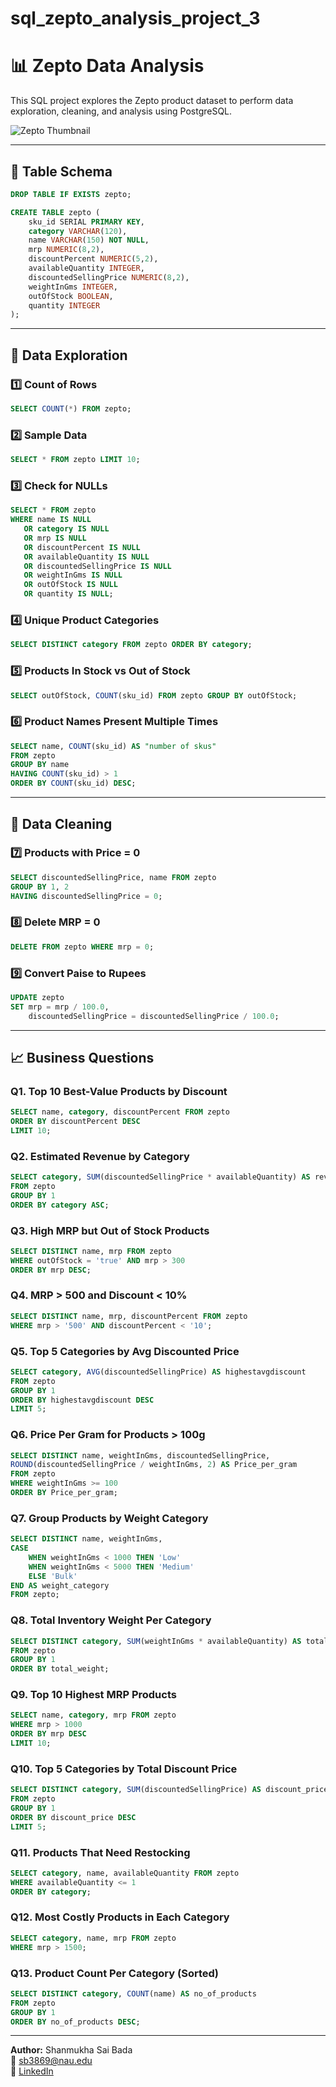# sql_zepto_analysis_project_3
# 📊 Zepto Data Analysis

This SQL project explores the Zepto product dataset to perform data exploration, cleaning, and analysis using PostgreSQL.

![Zepto Thumbnail](Zepto_Thumbnail.png)

---

## 📁 Table Schema

```sql
DROP TABLE IF EXISTS zepto;

CREATE TABLE zepto (
    sku_id SERIAL PRIMARY KEY,
    category VARCHAR(120),
    name VARCHAR(150) NOT NULL,
    mrp NUMERIC(8,2),
    discountPercent NUMERIC(5,2),
    availableQuantity INTEGER,
    discountedSellingPrice NUMERIC(8,2),
    weightInGms INTEGER,
    outOfStock BOOLEAN,
    quantity INTEGER
);
```

---

## 📌 Data Exploration

### 1️⃣ Count of Rows
```sql
SELECT COUNT(*) FROM zepto;
```

### 2️⃣ Sample Data
```sql
SELECT * FROM zepto LIMIT 10;
```

### 3️⃣ Check for NULLs
```sql
SELECT * FROM zepto 
WHERE name IS NULL 
   OR category IS NULL 
   OR mrp IS NULL 
   OR discountPercent IS NULL 
   OR availableQuantity IS NULL 
   OR discountedSellingPrice IS NULL 
   OR weightInGms IS NULL 
   OR outOfStock IS NULL 
   OR quantity IS NULL;
```

### 4️⃣ Unique Product Categories
```sql
SELECT DISTINCT category FROM zepto ORDER BY category;
```

### 5️⃣ Products In Stock vs Out of Stock
```sql
SELECT outOfStock, COUNT(sku_id) FROM zepto GROUP BY outOfStock;
```

### 6️⃣ Product Names Present Multiple Times
```sql
SELECT name, COUNT(sku_id) AS "number of skus"
FROM zepto
GROUP BY name
HAVING COUNT(sku_id) > 1
ORDER BY COUNT(sku_id) DESC;
```

---

## 🧹 Data Cleaning

### 7️⃣ Products with Price = 0
```sql
SELECT discountedSellingPrice, name FROM zepto
GROUP BY 1, 2
HAVING discountedSellingPrice = 0;
```

### 8️⃣ Delete MRP = 0
```sql
DELETE FROM zepto WHERE mrp = 0;
```

### 9️⃣ Convert Paise to Rupees
```sql
UPDATE zepto
SET mrp = mrp / 100.0,
    discountedSellingPrice = discountedSellingPrice / 100.0;
```

---

## 📈 Business Questions

### Q1. Top 10 Best-Value Products by Discount
```sql
SELECT name, category, discountPercent FROM zepto
ORDER BY discountPercent DESC
LIMIT 10;
```

### Q2. Estimated Revenue by Category
```sql
SELECT category, SUM(discountedSellingPrice * availableQuantity) AS revenue
FROM zepto
GROUP BY 1
ORDER BY category ASC;
```

### Q3. High MRP but Out of Stock Products
```sql
SELECT DISTINCT name, mrp FROM zepto
WHERE outOfStock = 'true' AND mrp > 300
ORDER BY mrp DESC;
```

### Q4. MRP > 500 and Discount < 10%
```sql
SELECT DISTINCT name, mrp, discountPercent FROM zepto
WHERE mrp > '500' AND discountPercent < '10';
```

### Q5. Top 5 Categories by Avg Discounted Price
```sql
SELECT category, AVG(discountedSellingPrice) AS highestavgdiscount
FROM zepto
GROUP BY 1
ORDER BY highestavgdiscount DESC
LIMIT 5;
```

### Q6. Price Per Gram for Products > 100g
```sql
SELECT DISTINCT name, weightInGms, discountedSellingPrice,
ROUND(discountedSellingPrice / weightInGms, 2) AS Price_per_gram
FROM zepto
WHERE weightInGms >= 100
ORDER BY Price_per_gram;
```

### Q7. Group Products by Weight Category
```sql
SELECT DISTINCT name, weightInGms,
CASE 
    WHEN weightInGms < 1000 THEN 'Low'
    WHEN weightInGms < 5000 THEN 'Medium'
    ELSE 'Bulk'
END AS weight_category
FROM zepto;
```

### Q8. Total Inventory Weight Per Category
```sql
SELECT DISTINCT category, SUM(weightInGms * availableQuantity) AS total_weight
FROM zepto
GROUP BY 1
ORDER BY total_weight;
```

### Q9. Top 10 Highest MRP Products
```sql
SELECT name, category, mrp FROM zepto
WHERE mrp > 1000
ORDER BY mrp DESC
LIMIT 10;
```

### Q10. Top 5 Categories by Total Discount Price
```sql
SELECT DISTINCT category, SUM(discountedSellingPrice) AS discount_price
FROM zepto
GROUP BY 1
ORDER BY discount_price DESC
LIMIT 5;
```

### Q11. Products That Need Restocking
```sql
SELECT category, name, availableQuantity FROM zepto
WHERE availableQuantity <= 1
ORDER BY category;
```

### Q12. Most Costly Products in Each Category
```sql
SELECT category, name, mrp FROM zepto
WHERE mrp > 1500;
```

### Q13. Product Count Per Category (Sorted)
```sql
SELECT DISTINCT category, COUNT(name) AS no_of_products
FROM zepto
GROUP BY 1
ORDER BY no_of_products DESC;
```

---

**Author:** Shanmukha Sai Bada  
📧 sb3869@nau.edu  
🔗 [LinkedIn](https://www.linkedin.com/in/shanmukha-sai-bada/)

